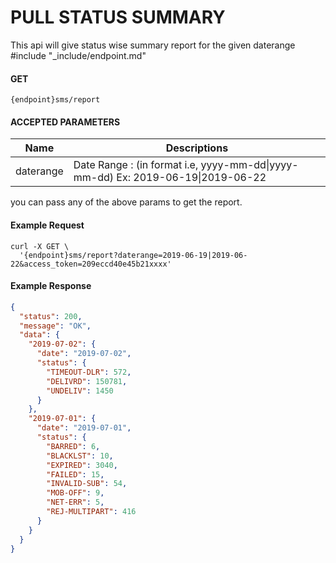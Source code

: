 # PULL STATUS SUMMARY

This api will give status wise summary report for the given daterange
#include "_include/endpoint.md"

#### GET

```
{endpoint}sms/report
```

#### ACCEPTED PARAMETERS

| Name      | Descriptions                                                                            |
| --------- | --------------------------------------------------------------------------------------- |
| daterange | Date Range : (in format i.e, yyyy-mm-dd&#124;yyyy-mm-dd) Ex: 2019-06-19&#124;2019-06-22 |

you can pass any of the above params to get the report.

#### Example Request

```curl
curl -X GET \
  '{endpoint}sms/report?daterange=2019-06-19|2019-06-22&access_token=209eccd40e45b21xxxx'
```

#### Example Response

```json
{
  "status": 200,
  "message": "OK",
  "data": {
    "2019-07-02": {
      "date": "2019-07-02",
      "status": {
        "TIMEOUT-DLR": 572,
        "DELIVRD": 150781,
        "UNDELIV": 1450
      }
    },
    "2019-07-01": {
      "date": "2019-07-01",
      "status": {
        "BARRED": 6,
        "BLACKLST": 10,
        "EXPIRED": 3040,
        "FAILED": 15,
        "INVALID-SUB": 54,
        "MOB-OFF": 9,
        "NET-ERR": 5,
        "REJ-MULTIPART": 416
      }
    }
  }
}
```
